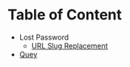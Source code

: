 # Table of Content

- Lost Password
  - [URL Slug Replacement](lost-password__slug-replacement.md)
- [Quey](query.md)